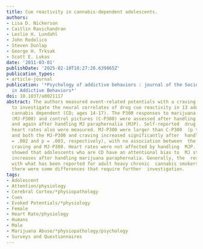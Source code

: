 ```yaml
---
title: Cue reactivity in cannabis-dependent adolescents.
authors:
- Lisa D. Nickerson
- Caitlin Ravichandran
- Leslie H. Lundahl
- John Rodolico
- Steven Dunlap
- George H. Trksak
- Scott E. Lukas
date: '2011-03-01'
publishDate: '2025-02-10T18:27:28.639865Z'
publication_types:
- article-journal
publication: '*Psychology of addictive behaviors : journal of the Society of Psychologists
  in Addictive Behaviors*'
doi: 10.1037/a0021117
abstract: The authors measured event-related potentials with a craving manipulation
  to investigate the neural correlates of drug cue reactivity in 13 adolescents who  are
  cannabis dependent (CD; ages 14-17). The P300 responses to marijuana (MJ)  pictures
  (MJ-P300) and control pictures (C-P300) were assessed after handling  neutral objects
  and again after handling MJ paraphernalia (MJP). Self-reported  drug craving and
  heart rates also were measured. MJ-P300 were larger than C-P300  (p textless .001),
  and both the MJ-P300 and craving increased significantly after  handling MJP (p
  = .002 and p = .003, respectively), with no association between  the magnitude of
  craving and MJ-P300. Heart rates were not affected by handling  MJP. The results
  showed that adolescents who are CD have an attentional bias to  MJ stimuli that
  increases after handling marijuana paraphernalia. Generally, the  results are consistent
  with what has been reported for adult heavy chronic  cannabis smokers, although
  there were some differences that require further  investigation.
tags:
- Adolescent
- Attention/physiology
- Cerebral Cortex/*physiopathology
- Cues
- Evoked Potentials/*physiology
- Female
- Heart Rate/physiology
- Humans
- Male
- Marijuana Abuse/*physiopathology/psychology
- Surveys and Questionnaires
---
```

